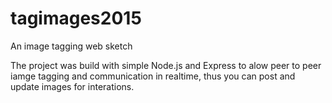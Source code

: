 # tagimages2015
An image tagging web sketch

The project was build with simple Node.js and Express to alow 
peer to peer iamge tagging and communication in realtime, thus you can post and update images for interations.
